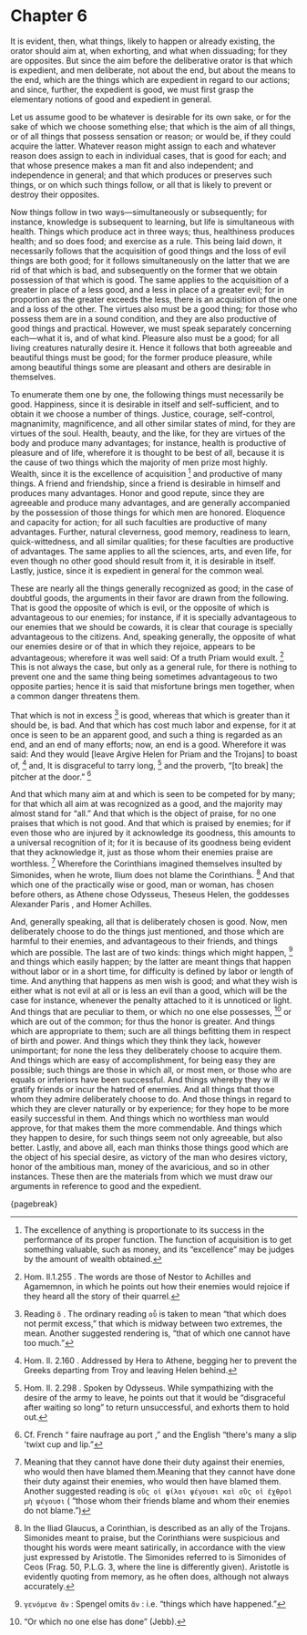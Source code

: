 # Chapter 6

It is evident, then, what things, likely to happen or already existing, the orator should aim at, when exhorting, and what when dissuading; for they
are opposites. But since the aim before the deliberative orator is that which is expedient, and men deliberate, not about the end, but about the
means to the end, which are the things which are expedient in regard to our actions; and since, further, the expedient is good, we must first grasp
the elementary notions of good and expedient in general.

Let us assume good to be whatever is desirable for its own sake, or for the sake of which we choose something else; that which is the aim of all
things, or of all things that possess sensation or reason; or would be, if they could acquire the latter. Whatever reason might assign to each and
whatever reason does assign to each in individual cases, that is good for each; and that whose presence makes a man fit and also independent; and
independence in general; and that which produces or preserves such things, or on which such things follow, or all that is likely to prevent or
destroy their opposites.

Now things follow in two ways—simultaneously or subsequently; for instance, knowledge is subsequent to learning, but life is simultaneous with
health. Things which produce act in three ways; thus, healthiness produces health; and so does food; and exercise as a rule. This being laid down,
it necessarily follows that the acquisition of good things and the loss of evil things are both good; for it follows simultaneously on the latter
that we are rid of that which is bad, and subsequently on the former that we obtain possession of that which is good. The same applies to the
acquisition of a greater in place of a less good, and a less in place of a greater evil; for in proportion as the greater exceeds the less, there is
an acquisition of the one and a loss of the other. The virtues also must be a good thing; for those who possess them are in a sound condition, and
they are also productive of good things and practical. However, we must speak separately concerning each—what it is, and of what kind. Pleasure also
must be a good; for all living creatures naturally desire it. Hence it follows that both agreeable and beautiful things must be good; for the former
produce pleasure, while among beautiful things some are pleasant and others are desirable in themselves.

To enumerate them one by one, the following things must necessarily be good. Happiness, since it is desirable in itself and self-sufficient, and to
obtain it we choose a number of things. Justice, courage, self-control, magnanimity, magnificence, and all other similar states of mind, for they
are virtues of the soul. Health, beauty, and the like, for they are virtues of the body and produce many advantages; for instance, health is
productive of pleasure and of life, wherefore it is thought to be best of all, because it is the cause of two things which the majority of men prize
most highly. Wealth, since it is the excellence of acquisition [^^5_1] and productive of many things. A friend and friendship, since a friend is
desirable in himself and produces many advantages. Honor and good repute, since they are agreeable and produce many advantages, and are generally
accompanied by the possession of those things for which men are honored. Eloquence and capacity for action; for all such faculties are productive of
many advantages. Further, natural cleverness, good memory, readiness to learn, quick-wittedness, and all similar qualities; for these faculties are
productive of advantages. The same applies to all the sciences, arts, and even life, for even though no other good should result from it, it is
desirable in itself. Lastly, justice, since it is expedient in general for the common weal.

These are nearly all the things generally recognized as good; in the case of doubtful goods, the arguments in their favor are drawn from the
following. That is good the opposite of which is evil, or the opposite of which is advantageous to our enemies; for instance, if it is specially
advantageous to our enemies that we should be cowards, it is clear that courage is specially advantageous to the citizens. And, speaking generally,
the opposite of what our enemies desire or of that in which they rejoice, appears to be advantageous; wherefore it was well said: Of a truth Priam
would exult. [^^5_2] This is not always the case, but only as a general rule, for there is nothing to prevent one and the same thing being sometimes
advantageous to two opposite parties; hence it is said that misfortune brings men together, when a common danger threatens them.

That which is not in excess [^^5_3] is good, whereas that which is greater than it should be, is bad. And that which has cost much labor and
expense, for it at once is seen to be an apparent good, and such a thing is regarded as an end, and an end of many efforts; now, an end is a good.
Wherefore it was said: And they would [leave Argive Helen for Priam and the Trojans] to boast of, [^^5_4] and, It is disgraceful to tarry
long, [^^5_5] and the proverb, “[to break] the pitcher at the door.” [^^5_6]

And that which many aim at and which is seen to be competed for by many; for that which all aim at was recognized as a good, and the majority may
almost stand for “all.” And that which is the object of praise, for no one praises that which is not good. And that which is praised by enemies; for
if even those who are injured by it acknowledge its goodness, this amounts to a universal recognition of it; for it is because of its goodness being
evident that they acknowledge it, just as those whom their enemies praise are worthless. [^^5_7] Wherefore the Corinthians imagined themselves
insulted by Simonides, when he wrote, Ilium does not blame the Corinthians. [^^5_8] And that which one of the practically wise or good, man or
woman, has chosen before others, as Athene chose Odysseus, Theseus Helen, the goddesses Alexander Paris , and Homer Achilles.

And, generally speaking, all that is deliberately chosen is good. Now, men deliberately choose to do the things just mentioned, and those which are
harmful to their enemies, and advantageous to their friends, and things which are possible. The last are of two kinds: things which might
happen, [^^5_9] and things which easily happen; by the latter are meant things that happen without labor or in a short time, for difficulty is
defined by labor or length of time. And anything that happens as men wish is good; and what they wish is either what is not evil at all or is less
an evil than a good, which will be the case for instance, whenever the penalty attached to it is unnoticed or light. And things that are peculiar to
them, or which no one else possesses, [^^5_10] or which are out of the common; for thus the honor is greater. And things which are appropriate to
them; such are all things befitting them in respect of birth and power. And things which they think they lack, however unimportant; for none the
less they deliberately choose to acquire them. And things which are easy of accomplishment, for being easy they are possible; such things are those
in which all, or most men, or those who are equals or inferiors have been successful. And things whereby they w ill gratify friends or incur the
hatred of enemies. And all things that those whom they admire deliberately choose to do. And those things in regard to which they are clever
naturally or by experience; for they hope to be more easily successful in them. And things which no worthless man would approve, for that makes them
the more commendable. And things which they happen to desire, for such things seem not only agreeable, but also better. Lastly, and above all, each
man thinks those things good which are the object of his special desire, as victory of the man who desires victory, honor of the ambitious man,
money of the avaricious, and so in other instances. These then are the materials from which we must draw our arguments in reference to good and the
expedient.

{pagebreak}

[^^5_1]: The excellence of anything is proportionate to its success in the performance of its proper function. The function of acquisition is to get something valuable, such as money, and
its “excellence” may be judges by the amount of wealth obtained.

[^^5_2]: Hom. Il.1.255 . The words are those of Nestor to Achilles and Agamemnon, in which he points out how their enemies would rejoice if they
heard all the story of their quarrel.

[^^5_3]: Reading `ὅ` . The ordinary reading `οὗ` is taken to mean “that which does not permit excess,” that which is midway between two extremes,
the mean. Another suggested rendering is, “that of which one cannot have too much.”

[^^5_4]: Hom. Il. 2.160 . Addressed by Hera to Athene, begging her to prevent the Greeks departing from Troy and leaving Helen behind.

[^^5_5]: Hom. Il. 2.298 . Spoken by Odysseus. While sympathizing with the desire of the army to leave, he points out that it would be “disgraceful
after waiting so long” to return unsuccessful, and exhorts them to hold out.

[^^5_6]: Cf. French “ faire naufrage au port ,” and the English “there's many a slip 'twixt cup and lip.”

[^^5_7]: Meaning that they cannot have done their duty against their enemies, who would then have blamed them.Meaning that they cannot have done
their duty against their enemies, who would then have blamed them. Another suggested reading is `οὓς οἱ φίλοι ψέγουσι καὶ οὓς οἱ ἐχθροὶ μὴ ψέγουσι` (
“those whom their friends blame and whom their enemies do not blame.”)

[^^5_8]: In the Iliad Glaucus, a Corinthian, is described as an ally of the Trojans. Simonides meant to praise, but the Corinthians were
suspicious and thought his words were meant satirically, in accordance with the view just expressed by Aristotle. The Simonides referred to is
Simonides of Ceos (Frag. 50, P.L.G. 3, where the line is differently given). Aristotle is evidently quoting from memory, as he often does, although
not always accurately.

[^^5_9]: `γενόμενα ἄν` : Spengel omits `ἄν` : i.e. “things which have happened.”

[^^5_10]: “Or which no one else has done” (Jebb). 

